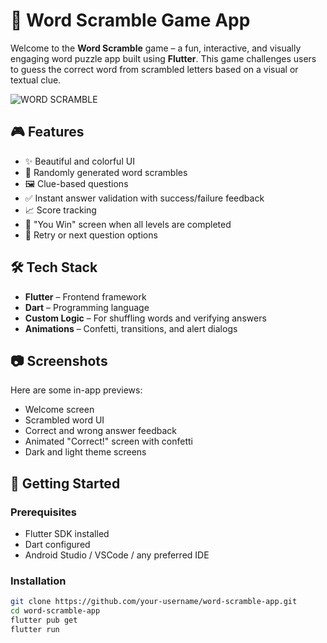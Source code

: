 # 🧩 Word Scramble Game App

Welcome to the **Word Scramble** game – a fun, interactive, and visually engaging word puzzle app built using **Flutter**. This game challenges users to guess the correct word from scrambled letters based on a visual or textual clue.

![WORD SCRAMBLE](https://github.com/user-attachments/assets/3b3dc89e-a76e-474d-8681-cfe398919111)


## 🎮 Features

- ✨ Beautiful and colorful UI
- 🔀 Randomly generated word scrambles
- 🖼️ Clue-based questions 
- ✅ Instant answer validation with success/failure feedback
- 📈 Score tracking
- 🎉 "You Win" screen when all levels are completed
- 🔁 Retry or next question options

## 🛠️ Tech Stack

- **Flutter** – Frontend framework
- **Dart** – Programming language
- **Custom Logic** – For shuffling words and verifying answers
- **Animations** – Confetti, transitions, and alert dialogs

## 📷 Screenshots

Here are some in-app previews:
- Welcome screen
- Scrambled word UI
- Correct and wrong answer feedback
- Animated "Correct!" screen with confetti
- Dark and light theme screens

## 🚀 Getting Started

### Prerequisites

- Flutter SDK installed
- Dart configured
- Android Studio / VSCode / any preferred IDE

### Installation

```bash
git clone https://github.com/your-username/word-scramble-app.git
cd word-scramble-app
flutter pub get
flutter run
